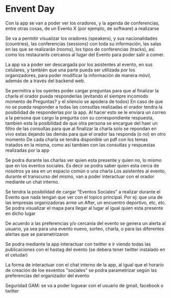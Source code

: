 # Envent Day

Con la app se van a poder ver los oradores, y la agenda de conferencias, entre otras cosas, de un Evento X (por ejemplo, de software) a realizarse 

Se va a permitir visualizar los oradores (speakers), y sus nacionalidades (countries), las conferencias (sessions) con toda su información, las salas en las que se realizarán (rooms), los tipos de conferencias (tracks), así como los restaurants cercanos al lugar del Evento para poder salir a comer.

La app va a poder ser descargada por los asistentes al evento, en sus celulares, y también que una parte pueda ser utilizada por los organizadores, para poder modificar la información de manera móvil, además de a través del backend web. 

Se permitira a los oyentes poder cargar preguntas para que al finalizar la charla el orador pueda responderlas (evitando el siempre incomodo momento de Preguntas? y el silencio se apodera de todos)
En caso de que no se pueda responder a todas las consutlas realizadas el orador tendra la posibilidad de responderlas por la app. Al hacer esto se le enviara un correo a la persona que cargo la pregunta con su correspondiente respuesta, tambien esta la posibilidad de que otra persona se encargue del haer un filtro de las consultas para que al finalizar la charla solo se repondan en vivo estas dejando las demás para que el orador las responda (o no) en otro momento
De cada charla se tendra disponible un pdf con los temas tratados en la misma, como así tambien con las consutlas y respuestas realizadas por la app

Se podra durante las charlas ver quien esta presente y quien no, lo mismo que en los eventos sociales. Es decir se podra saber quien esta cerca de nosotros ya sea en un espacio común o una charla
Los asistentes al evento, durante el transcurso del mismo, van a poder interactuar con el orador mediante un chat interno.

Se tendra la posibilidad de cargar "Eventos Sociales" a realizar durante el Evento que nada tengan que ver con el topico principal. Por ej: que una de las empresas organizadoras arme un After, un encuentro deportivo, etc, etc.
Se podra visualizar el mapa para llegar al lugar al igual quien esta presente en dicho lugar

De acuerdo a las preferencias y/o cercania del evento se genera un alerta al usuario, ya sea para una evento nuevo, sorteo, charla, o para las diferentes alertas que se parametrizaron

Se podra mediante la app interactuar con twitter e ir viendo todas las publicaciones con el hastag del evento (se debera tener twitter instalado en el celudar)

La forma de interactuar con el chat interno de la app, al igual que el horario de creación de loe esventos "sociales" se podra parametrizar según las preferencias del organizador del evento

Seguridad GAM: se va a poder loguear con el usuario de gmail, facebook o twitter
